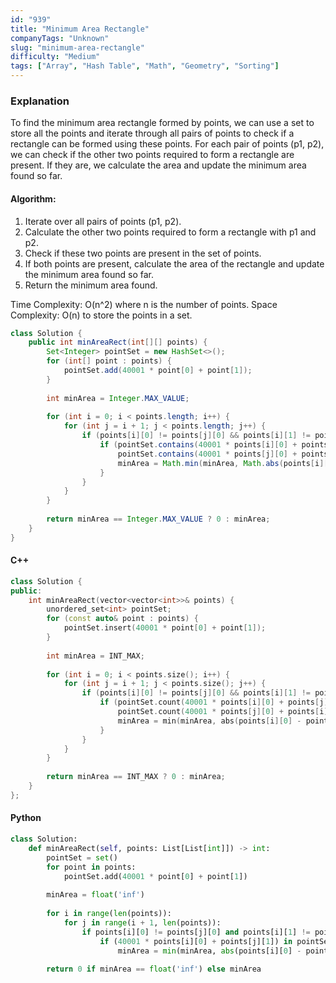 ```yaml
---
id: "939"
title: "Minimum Area Rectangle"
companyTags: "Unknown"
slug: "minimum-area-rectangle"
difficulty: "Medium"
tags: ["Array", "Hash Table", "Math", "Geometry", "Sorting"]
---
```


### Explanation
To find the minimum area rectangle formed by points, we can use a set to store all the points and iterate through all pairs of points to check if a rectangle can be formed using these points. For each pair of points (p1, p2), we can check if the other two points required to form a rectangle are present. If they are, we calculate the area and update the minimum area found so far.

#### Algorithm:
1. Iterate over all pairs of points (p1, p2).
2. Calculate the other two points required to form a rectangle with p1 and p2.
3. Check if these two points are present in the set of points.
4. If both points are present, calculate the area of the rectangle and update the minimum area found so far.
5. Return the minimum area found.

Time Complexity: O(n^2) where n is the number of points.
Space Complexity: O(n) to store the points in a set.

```java
class Solution {
    public int minAreaRect(int[][] points) {
        Set<Integer> pointSet = new HashSet<>();
        for (int[] point : points) {
            pointSet.add(40001 * point[0] + point[1]);
        }
        
        int minArea = Integer.MAX_VALUE;
        
        for (int i = 0; i < points.length; i++) {
            for (int j = i + 1; j < points.length; j++) {
                if (points[i][0] != points[j][0] && points[i][1] != points[j][1]) {
                    if (pointSet.contains(40001 * points[i][0] + points[j][1]) &&
                        pointSet.contains(40001 * points[j][0] + points[i][1])) {
                        minArea = Math.min(minArea, Math.abs(points[i][0] - points[j][0]) * Math.abs(points[i][1] - points[j][1]));
                    }
                }
            }
        }
        
        return minArea == Integer.MAX_VALUE ? 0 : minArea;
    }
}
```

#### C++
```cpp
class Solution {
public:
    int minAreaRect(vector<vector<int>>& points) {
        unordered_set<int> pointSet;
        for (const auto& point : points) {
            pointSet.insert(40001 * point[0] + point[1]);
        }
        
        int minArea = INT_MAX;
        
        for (int i = 0; i < points.size(); i++) {
            for (int j = i + 1; j < points.size(); j++) {
                if (points[i][0] != points[j][0] && points[i][1] != points[j][1]) {
                    if (pointSet.count(40001 * points[i][0] + points[j][1]) &&
                        pointSet.count(40001 * points[j][0] + points[i][1])) {
                        minArea = min(minArea, abs(points[i][0] - points[j][0]) * abs(points[i][1] - points[j][1]));
                    }
                }
            }
        }
        
        return minArea == INT_MAX ? 0 : minArea;
    }
};
```

#### Python
```python
class Solution:
    def minAreaRect(self, points: List[List[int]]) -> int:
        pointSet = set()
        for point in points:
            pointSet.add(40001 * point[0] + point[1])
        
        minArea = float('inf')
        
        for i in range(len(points)):
            for j in range(i + 1, len(points)):
                if points[i][0] != points[j][0] and points[i][1] != points[j][1]:
                    if (40001 * points[i][0] + points[j][1]) in pointSet and (40001 * points[j][0] + points[i][1]) in pointSet:
                        minArea = min(minArea, abs(points[i][0] - points[j][0]) * abs(points[i][1] - points[j][1]))
        
        return 0 if minArea == float('inf') else minArea
```